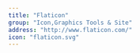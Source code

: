 ```yaml
---
title: "Flaticon"
group: "Icon,Graphics Tools & Site"
address: "http://www.flaticon.com/"
icon: "flaticon.svg"
---
```

